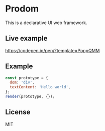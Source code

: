 # Prodom

This is a declarative UI web framework.

## Live example

https://codepen.io/pen/?template=PoppQMM

## Example

```js
const prototype = {
  dom: 'div',
  textContent: 'Hello world',
};
render(prototype, {});
```

## License

MIT
